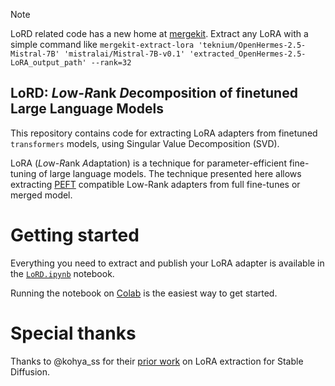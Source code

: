> [!NOTE]  
> LoRD related code has a new home at [mergekit](https://github.com/arcee-ai/mergekit#lora-extraction). Extract any LoRA with a simple command like `mergekit-extract-lora 'teknium/OpenHermes-2.5-Mistral-7B' 'mistralai/Mistral-7B-v0.1' 'extracted_OpenHermes-2.5-LoRA_output_path' --rank=32`

## LoRD: *Lo*w-*R*ank *D*ecomposition of finetuned Large Language Models

This repository contains code for extracting LoRA adapters from finetuned `transformers` models, using Singular Value Decomposition (SVD). 

LoRA (*Lo*w-*R*ank *A*daptation) is a technique for parameter-efficient fine-tuning of large language models. The technique presented here allows extracting [PEFT](https://huggingface.co/docs/peft/index) compatible Low-Rank adapters from full fine-tunes or merged model.

# Getting started

Everything you need to extract and publish your LoRA adapter is available in the [`LoRD.ipynb`](LoRD.ipynb) notebook.

Running the notebook on [Colab](https://colab.research.google.com/github/thomasgauthier/LoRD/blob/main/LoRD.ipynb) is the easiest way to get started.

# Special thanks

Thanks to @kohya_ss for their [prior work](https://github.com/bmaltais/kohya_ss/blob/master/networks/extract_lora_from_models.py) on LoRA extraction for Stable Diffusion.
